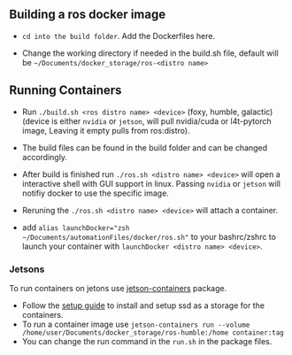 
## Building a ros docker image

- `cd into the build folder`. Add the Dockerfiles here.

- Change the working directory if needed in the build.sh file, default will be `~/Documents/docker_storage/ros-<distro name>`

## Running Containers

- Run `./build.sh <ros distro name> <device>` (foxy, humble, galactic) (device is either `nvidia` or `jetson`, will pull nvidia/cuda or l4t-pytorch image, Leaving it empty pulls from ros:distro).

- The build files can be found in the build folder and can be changed accordingly.

- After build is finished run `./ros.sh <distro name> <device>` will open a interactive shell with GUI support in linux. Passing `nvidia` or `jetson` will notifiy docker to use the specific image.

- Reruning the `./ros.sh <distro name> <device>` will attach a container.

- add `alias launchDocker="zsh ~/Documents/automationFiles/docker/ros.sh"` to your bashrc/zshrc to launch your container with `launchDocker <distro name> <device>`.

### Jetsons

To run containers on jetons use [jetson-containers](https://github.com/dusty-nv/jetson-containers.git) package.

- Follow the [setup guide](https://github.com/dusty-nv/jetson-containers/blob/master/docs/setup.md) to install and setup ssd as a storage for the containers. 
- To run a container image use `jetson-containers run --volume /home/user/Documents/docker_storage/ros-humble:/home container:tag`
- You can change the run command in the `run.sh` in the package files.

